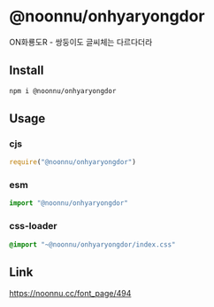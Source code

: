 # @noonnu/onhyaryongdor
ON화룡도R - 쌍둥이도 글씨체는 다르다더라

## Install
```sh
npm i @noonnu/onhyaryongdor
```
## Usage
### cjs
```js
require("@noonnu/onhyaryongdor")
```
### esm
```js
import "@noonnu/onhyaryongdor"
```
### css-loader
```css
@import "~@noonnu/onhyaryongdor/index.css"
```

## Link
https://noonnu.cc/font_page/494